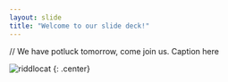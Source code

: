 ```yaml
---
layout: slide
title: "Welcome to our slide deck!"
---
```

// We have potluck tomorrow, come join us.
Caption here

![riddlocat](https://octodex.github.com/images/riddlocat.png)
{: .center}
